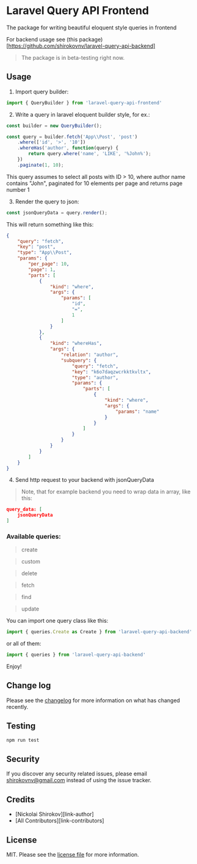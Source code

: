 # Laravel Query API Frontend

The package for writing beautiful eloquent style queries in frontend

For backend usage see (this package)[https://github.com/shirokovnv/laravel-query-api-backend]

> The package is in beta-testing right now.

## Usage

1. Import query builder:

```js
import { QueryBuilder } from 'laravel-query-api-frontend'
```

2. Write a query in laravel eloquent builder style, for ex.: 

```js
const builder = new QueryBuilder();

const query = builder.fetch('App\\Post', 'post')
    .where(['id', '>', '10'])
    .whereHas('author', function(query) {
        return query.where('name', 'LIKE', '%John%');
    })
    .paginate(1, 10);
```

This query assumes to select all posts with ID > 10, where author name contains "John", 
paginated for 10 elements per page and returns page number 1

3. Render the query to json: 

```js
const jsonQueryData = query.render();
```

This will return something like this: 

```json
{
    "query": "fetch",
    "key": "post",
    "type": "App\\Post",
    "params": {
        "per_page": 10,
        "page": 1,
        "parts": [
            {
                "kind": "where",
                "args": {
                    "params": [
                        "id",
                        "=",
                        1
                    ]
                }
            },
            {
                "kind": "whereHas",
                "args": {
                    "relation": "author",
                    "subquery": {
                        "query": "fetch",
                        "key": "k6o7daqzwcrkktkvltx",
                        "type": "author",
                        "params": {
                            "parts": [
                                {
                                    "kind": "where",
                                    "args": {
                                        "params": "name"
                                    }
                                }
                            ]
                        }
                    }
                }
            }
        ]
    }
}
```

4. Send http request to your backend with jsonQueryData

> Note, that for example backend you need to wrap data in array, like this: 

```json
query_data: [
    jsonQueryData
]
```

### Available queries: 

> create

> custom 

> delete

> fetch 

> find

> update

You can import one query class like this: 

```js
import { queries.Create as Create } from 'laravel-query-api-backend'
```

or all of them: 

```js
import { queries } from 'laravel-query-api-backend'
```

Enjoy!

## Change log

Please see the [changelog](changelog.md) for more information on what has changed recently.

## Testing

```bash
npm run test
```

## Security

If you discover any security related issues, please email shirokovnv@gmail.com instead of using the issue tracker.

## Credits

- [Nickolai Shirokov][link-author]
- [All Contributors][link-contributors]

## License

MIT. Please see the [license file](license.md) for more information.